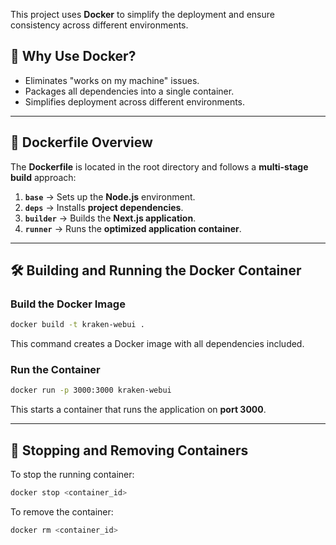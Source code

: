 This project uses **Docker** to simplify the deployment and ensure consistency across different environments.

## 📌 Why Use Docker?

- Eliminates "works on my machine" issues.
- Packages all dependencies into a single container.
- Simplifies deployment across different environments.

---

## 📂 **Dockerfile Overview**

The **Dockerfile** is located in the root directory and follows a **multi-stage build** approach:

1. **`base`** → Sets up the **Node.js** environment.
2. **`deps`** → Installs **project dependencies**.
3. **`builder`** → Builds the **Next.js application**.
4. **`runner`** → Runs the **optimized application container**.

---

## 🛠️ **Building and Running the Docker Container**

### **Build the Docker Image**

```bash
docker build -t kraken-webui .
```

This command creates a Docker image with all dependencies included.

### **Run the Container**

```bash
docker run -p 3000:3000 kraken-webui
```

This starts a container that runs the application on **port 3000**.

---

## 🛑 **Stopping and Removing Containers**

To stop the running container:

```bash
docker stop <container_id>
```

To remove the container:

```bash
docker rm <container_id>
```
